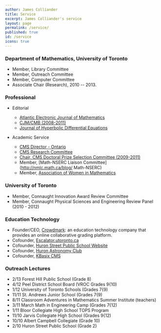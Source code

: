```yaml
---
author: James Colliander
title: Service
excerpt: James Colliander's service
layout: page
permalink: /service/
published: true
id: /service
icons: true
---
```


### Department of Mathematics, University of Toronto


* 	Member, Library Committee
* 	Member, Outreach Committee
* 	Member, Computer Committee
*	Associate Chair (Research), 2010 -- 2013.

### Professional

* 	Editorial
	*	[Atlantic Electronic Journal of Mathematics](http://www.aejm.ca/editorial.htm )
	*	[ CJM/CMB (2008-2011)](http://math.ca/Docs/commlist.html#cjmcmb-board)
	*	[ Journal of Hyperbolic Differential Equations](http://www.worldscinet.com/jhde/)



*	Academic Service
	* 	[CMS Director - Ontario](http://math.ca/Docs/commlist.html#cjmcmb-board )
	*	[CMS Research Committee](http://cms.math.ca/Docs/commlist.html#resc)
	*	[ Chair, CMS Doctoral Prize Selection Committee (2009-2011)](http://cms.math.ca/Docs/commlist.html#resc)
	* 	Member, [Math-NSERC Liaison Committee](http://nmlc.math.ca/blog/ Math-NSERC)
	* 	Member, [ Association of Women in Mathematics](https://sites.google.com/site/awmmath/awm/membership)

### University of Toronto

* 	Member, Connaught Innovation Award Review Committee
* 	Member, Connaught Physical Sciences and Engineering Review Panel (2010 - 2012)

### Education Technology

* 	Founder/CEO, [Crowdmark](http://crowdmark.com): an education technology company that provides an online collaborative grading platform.
* 	Cofounder, [Escalator.utoronto.ca](http://welcome.escalator.utoronto.ca/home/)
*	Cofounder, [Huron Street Public School Website](https://tdsb-huron.escalator.utoronto.ca/home/)
*	Cofounder, [Huron Astronomy Club](https://tdsb-huron.escalator.utoronto.ca/home/astroclub/)
*	Cofounder, [KBasix CMS](https://share.math.toronto.edu)

### Outreach Lectures

*	2/13 Forest Hill Public School (Grade 8)
*	4/12 Peel District School Board (VROC Grades 9{10)
*	1/12 University of Toronto Schools (Grades 7{9)
*	11/11 St. Andrews Junior School (Grades 7{9)
*	8/11 Classroom Adventures in Mathematics Summer Institute (teachers)
*	3/11 March Math in Engineering Camp (Grades 7{12)
*	1/11 Bloor Collegiate High School TOPS Program
*	11/10 Jarvis Collegiate High School (Grades 9{12)
*	10/10 Albert Campbell Collegiate (Grade 10)
*	2/10 Huron Street Public School (Grade 2)



